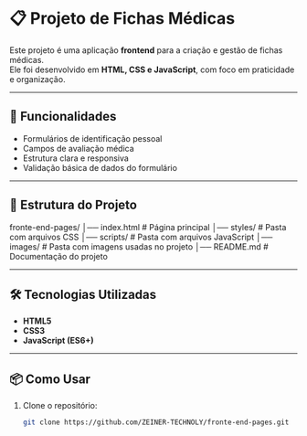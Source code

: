 # 📋 Projeto de Fichas Médicas

Este projeto é uma aplicação **frontend** para a criação e gestão de fichas médicas.  
Ele foi desenvolvido em **HTML, CSS e JavaScript**, com foco em praticidade e organização.

---

## 🚀 Funcionalidades

- Formulários de identificação pessoal  
- Campos de avaliação médica  
- Estrutura clara e responsiva  
- Validação básica de dados do formulário  

---

## 📂 Estrutura do Projeto

fronte-end-pages/
│── index.html # Página principal
│── styles/ # Pasta com arquivos CSS
│── scripts/ # Pasta com arquivos JavaScript
│── images/ # Pasta com imagens usadas no projeto
│── README.md # Documentação do projeto



---

## 🛠️ Tecnologias Utilizadas

- **HTML5**  
- **CSS3**  
- **JavaScript (ES6+)**

---

## 📦 Como Usar

1. Clone o repositório:
   ```bash
   git clone https://github.com/ZEINER-TECHNOLY/fronte-end-pages.git
